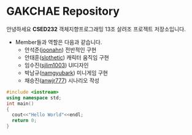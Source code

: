 # GAKCHAE Repository
안녕하세요 **CSED232** 객체지향프로그래밍 13조 살려조 프로젝트 저장소입니다.

* Member들과 역할은 다음과 같습니다.
  * 안석준([joonahn](https://github.com/joonahn)) 전반적인 구현
  * 안태훈([slothetic](https://github.com/slothetic)) 캐릭터 움직임 구현
  * 임수진([sjlim1003](https://github.com/sjlim1003)) UI디자인
  * 박남규([namgyubark](https://github.com/namgyubark)) 미니게임 구현
  * 채승진([anwjr777](https://github.com/anwjr777)) 시나리오 작성

```C++
#include <iostream>
using namespace std;
int main()
{
  cout<<"Hello World"<<endl;
  return 0;
}
```
